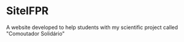 # SiteIFPR
A website developed to help students with my scientific project called "Comoutador Solidário"
